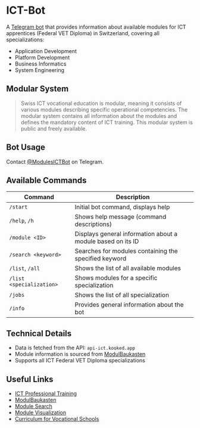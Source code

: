# ICT-Bot

A [Telegram bot](https://telegram.org/blog/bot-revolution) that provides information about available modules for ICT apprentices (Federal VET Diploma) in Switzerland, covering all specializations:

-   Application Development
-   Platform Development
-   Business Informatics
-   System Engineering

## Modular System

> Swiss ICT vocational education is modular, meaning it consists of various modules describing specific operational competencies. The modular system contains all information about the modules and defines the mandatory content of ICT training. This modular system is public and freely available.

## Bot Usage

Contact [@ModulesICTBot](https://t.me/modulesIctBot) on Telegram.

## Available Commands

| Command                  | Description                                                 |
| ------------------------ | ----------------------------------------------------------- |
| `/start`                 | Initial bot command, displays help                          |
| `/help`, `/h`            | Shows help message (command descriptions)                   |
| `/module <ID>`           | Displays general information about a module based on its ID |
| `/search <keyword>`      | Searches for modules containing the specified keyword       |
| `/list`, `/all`          | Shows the list of all available modules                     |
| `/list <specialization>` | Shows modules for a specific specialization                 |
| `/jobs`                  | Shows the list of all specialization                        |
| `/info`                  | Provides general information about the bot                  |

## Technical Details

-   Data is fetched from the API: `api-ict.kooked.app`
-   Module information is sourced from [ModulBaukasten](https://www.modulbaukasten.ch/)
-   Supports all ICT Federal VET Diploma specializations

## Useful Links

-   [ICT Professional Training](https://www.ict-berufsbildung.ch/en/vocational-education/)
-   [ModulBaukasten](https://www.modulbaukasten.ch/)
-   [Module Search](https://www.modulbaukasten.ch/module/search)
-   [Module Visualization](https://www.modulbaukasten.ch/module/visualization)
-   [Curriculum for Vocational Schools](https://www.ict-berufsbildung.ch/en/ict-vocational-education/vocational-school-curriculum/)
